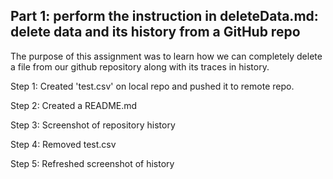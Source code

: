 ## Part 1: perform the instruction in deleteData.md: delete data and its history from a GitHub repo

The purpose of this assignment was to learn how we can completely delete a file from our github repository along with its traces in history.

Step 1: Created 'test.csv' on local repo and pushed it to remote repo.

Step 2: Created a README.md

Step 3: Screenshot of repository history

Step 4: Removed test.csv

Step 5: Refreshed screenshot of history
